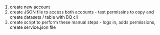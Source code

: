 1. create new account
2. create JSON file to access both accounts - test permissins to copy and create datasets / table with BQ cli
3. create script to perform these manual steps - logs in, adds permissions, create service.json file